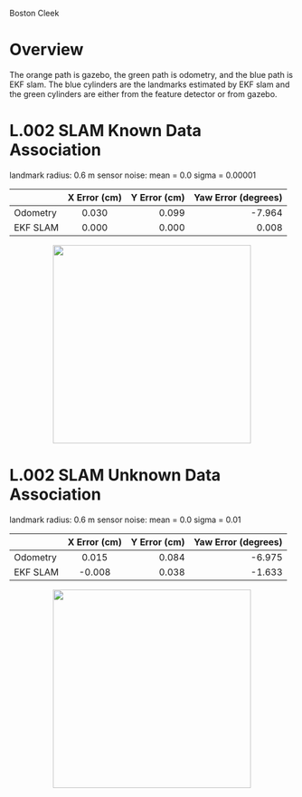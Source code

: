 Boston Cleek

# Overview
The orange path is gazebo, the green path is odometry, and the blue path is EKF slam. The blue cylinders are the landmarks estimated by EKF slam and the green cylinders are either from the feature detector or from gazebo.

# L.002 SLAM Known Data Association


landmark radius: 0.6 m
sensor noise: mean = 0.0 sigma = 0.00001

|          |      X Error (cm)      |  Y Error (cm) |  Yaw Error  (degrees) |
|----------|:-----------------:|---------:|-----------:|
|  Odometry  |  0.030     |   0.099    |     -7.964      |
| EKF SLAM   |     0.000      |   0.000    |     0.008       |

<p align="center">
  <img src="media/ekf_known.png" width="350" height="350"/>
</p>


# L.002 SLAM Unknown Data Association

landmark radius: 0.6 m
sensor noise: mean = 0.0 sigma = 0.01

|          |      X Error (cm)      |  Y Error (cm) |  Yaw Error  (degrees) |
|----------|:-----------------:|---------:|-----------:|
|  Odometry  |  0.015     |   0.084   |     -6.975      |
| EKF SLAM   |     -0.008      |   0.038    |     -1.633      |


<p align="center">
  <img src="images/ekf_unknown.png" width="350" height="350"/>
</p>
